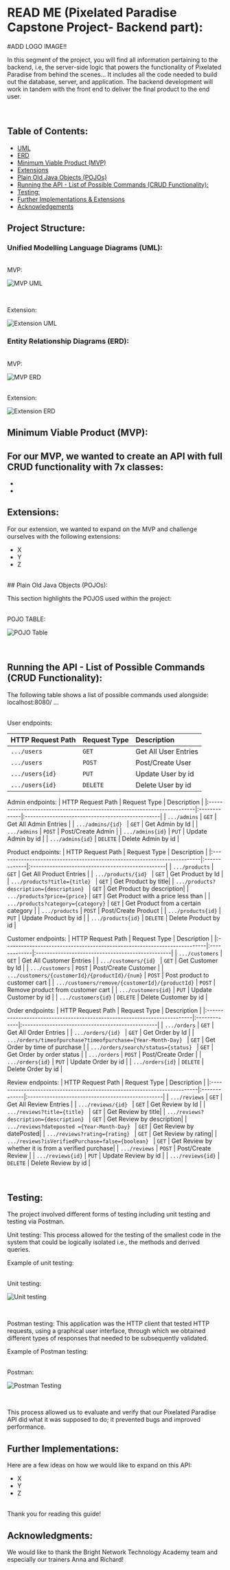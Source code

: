 
# READ ME (Pixelated Paradise Capstone Project- Backend part):

#ADD LOGO IMAGE!! 


In this segment of the project, you will find all information pertaining to the backend, i.e, the server-side logic that powers the functionality of Pixelated Paradise from behind the scenes... It includes all the code needed to build out the database, server, and application. The backend development will work in tandem with the front end to deliver the final product to the end user.

<br>



## Table of Contents:
- [UML](#unified-modelling-language-diagrams-uml)
- [ERD](#entity-relationship-diagrams-erd)
- [Minimum Viable Product (MVP)](#minimum-viable-product-mvp)
- [Extensions](#extensions)
- [Plain Old Java Objects (POJOs)](#plain-old-java-objects-pojos)
- [Running the API - List of Possible Commands (CRUD Functionality):](#running-the-api---list-of-possible-commands-crud-functionality)
- [Testing:](#testing)
- [Further Implementations & Extensions](#further-implementations--extensions)
- [Acknowledgements](#acknowledgments)


## Project Structure:
### Unified Modelling Language Diagrams (UML):

<br>
MVP:

![MVP UML]( )

<br>

Extension:

![Extension UML]( )


### Entity Relationship Diagrams (ERD):
<br>
MVP:

![MVP ERD]( )

<br>
Extension:

![Extension ERD]( )


## Minimum Viable Product (MVP):
For our MVP, we wanted to create an API with full CRUD functionality with 7x classes:
- 
- 
- 


## Extensions:
For our extension, we wanted to expand on the MVP and challenge ourselves with the following extensions:
- X
- Y 
- Z


<br>
## Plain Old Java Objects (POJOs):

This section highlights the POJOS used within the project:

<br>
POJO TABLE:

![POJO Table]( )

<br>

## Running the API - List of Possible Commands (CRUD Functionality):

The following table shows a list of possible commands used alongside: localhost:8080/ ...

<br/>
User endpoints: 

| HTTP Request Path                                                        | Request Type | Description                                      |
|:-------------------------------------------------------------------------|:-------------|:-------------------------------------------------|
| `.../users`  | `GET` | Get All User Entries |
| `.../users` | `POST` | Post/Create User |
| `.../users{id}` | `PUT` | Update User by id |
| `.../users{id}` | `DELETE` | Delete User by id |


Admin endpoints: 
| HTTP Request Path                                                        | Request Type | Description                                      |
|:-------------------------------------------------------------------------|:-------------|:-------------------------------------------------|
| `.../admins`  | `GET` | Get All Admin Entries |
| `.../admins/{id} ` | `GET` | Get Admin by Id |
| `.../admins` | `POST` | Post/Create Admin |
| `.../admins{id}` | `PUT` | Update Admin by id |
| `.../admins{id}` | `DELETE` | Delete Admin by id |


Product endpoints: 
| HTTP Request Path                                                        | Request Type | Description                                      |
|:-------------------------------------------------------------------------|:-------------|:-------------------------------------------------|
| `.../products`  | `GET` | Get All Product Entries |
| `.../products/{id} ` | `GET` | Get Product by Id |
| `.../products?title={title} ` | `GET` | Get Product by title|
| `.../products?description={description} ` | `GET` | Get Product by description|
| `.../products?price={price}` | `GET` | Get Product with a price less than |
| `.../products?category={category}` | `GET` | Get Product from a certain category |
| `.../products` | `POST` | Post/Create Product |
| `.../products{id}` | `PUT` | Update Product by id |
| `.../products{id}` | `DELETE` | Delete Product by id |


Customer endpoints: 
| HTTP Request Path                                                        | Request Type | Description                                      |
|:-------------------------------------------------------------------------|:-------------|:-------------------------------------------------|
| `.../customers`  | `GET` | Get All Customer Entries |
| `.../customers/{id} ` | `GET` | Get Customer by Id |
| `.../customers` | `POST` | Post/Create Customer |
| `.../customers/{customerId}/{productId}/{num}` | `POST` | Post product to customer cart |
| `.../customers/remove/{customerId}/{productId}` | `POST` | Remove product from customer cart |
| `.../customers{id}` | `PUT` | Update Customer by id |
| `.../customers{id}` | `DELETE` | Delete Customer by id |

Order endpoints: 
| HTTP Request Path                                                        | Request Type | Description                                      |
|:-------------------------------------------------------------------------|:-------------|:-------------------------------------------------|
| `.../orders`  | `GET` | Get All Order Entries |
| `.../orders/{id} ` | `GET` | Get Order by Id |
| `.../orders/timeofpurchase?timeofpurchase={Year-Month-Day} ` | `GET` | Get Order by time of purchase |
| `.../orders/search/status={status} ` | `GET` | Get Order by order status |
| `.../orders` | `POST` | Post/Create Order |
| `.../orders{id}` | `PUT` | Update Order by id |
| `.../orders{id}` | `DELETE` | Delete Order by id |


Review endpoints: 
| HTTP Request Path                                                        | Request Type | Description                                      |
|:-------------------------------------------------------------------------|:-------------|:-------------------------------------------------|
| `.../reviews`  | `GET` | Get All Review Entries |
| `.../reviews/{id} ` | `GET` | Get Review by Id |
| `.../reviews?title={title} ` | `GET` | Get Review by title|
| `.../reviews?description={description} ` | `GET` | Get Review by description|
| `.../reviews?dateposted ={Year-Month-Day} ` | `GET` | Get Review by datePosted|
| `.../reviews?rating={rating} ` | `GET` | Get Review by rating|
| `.../reviews?isVerifiedPurchase=false={boolean} ` | `GET` | Get Review by whether it is from a verified purchase|
| `.../reviews` | `POST` | Post/Create Review |
| `.../reviews{id}` | `PUT` | Update Review by id |
| `.../reviews{id}` | `DELETE` | Delete Review by id |



<br>

## Testing:
The project involved different forms of testing including unit testing and testing via Postman. 

Unit testing: This process allowed for the testing of the smallest code in the system that could be logically isolated i.e., the methods and derived queries. 

Example of unit testing: 

<br>
Unit testing:

![Unit testing]()

<br>

Postman testing: This application was the HTTP client that tested HTTP requests, using a graphical user interface, through which we obtained different types of responses that needed to be subsequently validated.  

Example of Postman testing: 

<br>
Postman:

![Postman Testing]()

<br>

This process allowed us to evaluate and verify that our Pixelated Paradise API did what it was supposed to do; it prevented bugs and improved performance.


## Further Implementations:
Here are a few ideas on how we would like to expand on this API:
- X
- Y
- Z
<br/>
Thank you for reading this guide!

## Acknowledgments:
We would like to thank the Bright Network Technology Academy team and especially our trainers Anna and Richard!



